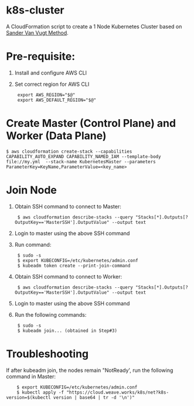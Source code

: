 # k8s-cluster
A CloudFormation script to create a 1 Node Kubernetes Cluster based on [Sander Van Vugt Method][1].

[1]: https://github.com/sandervanvugt/cka

# Pre-requisite:

1. Install and configure AWS CLI
2. Set correct region for AWS CLI
   
        export AWS_REGION="$@" 
        export AWS_DEFAULT_REGION="$@" 

# Create Master (Control Plane) and Worker (Data Plane)

    $ aws cloudformation create-stack --capabilities CAPABILITY_AUTO_EXPAND CAPABILITY_NAMED_IAM --template-body file://my.yml  --stack-name KubernetesMaster --parameters ParameterKey=KeyName,ParameterValue=<key_name>

# Join Node

1. Obtain SSH command to connect to Master:
        
        $ aws cloudformation describe-stacks --query "Stacks[*].Outputs[?OutputKey=='MasterSSH'].OutputValue" --output text
2. Login to master using the above SSH command
3. Run command:
   
        $ sudo -s
        $ export KUBECONFIG=/etc/kubernetes/admin.conf
        $ kubeadm token create --print-join-command
4. Obtain SSH command to connect to Worker:

        $ aws cloudformation describe-stacks --query "Stacks[*].Outputs[?OutputKey=='MasterSSH'].OutputValue" --output text
5. Login to master using the above SSH command
6. Run the following commands:

        $ sudo -s
        $ kubeadm join... (obtained in Step#3)

# Troubleshooting

If after kubeadm join, the nodes remain "NotReady', run the following command in Master:

        $ export KUBECONFIG=/etc/kubernetes/admin.conf
        $ kubectl apply -f "https://cloud.weave.works/k8s/net?k8s-version=$(kubectl version | base64 | tr -d '\n')" 
